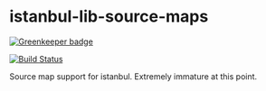 istanbul-lib-source-maps
========================

[![Greenkeeper badge](https://badges.greenkeeper.io/istanbuljs/istanbul-lib-source-maps.svg)](https://greenkeeper.io/)

[![Build Status](https://travis-ci.org/istanbuljs/istanbul-lib-source-maps.svg)](https://travis-ci.org/istanbuljs/istanbul-lib-source-maps)

Source map support for istanbul. Extremely immature at this point.
